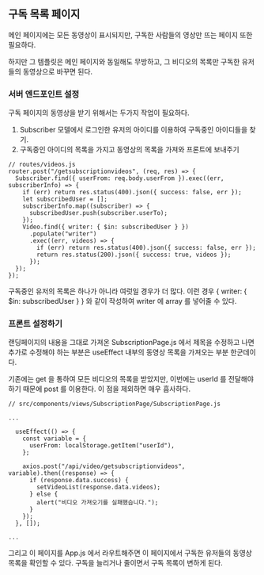## 구독 목록 페이지

메인 페이지에는 모든 동영상이 표시되지만, 구독한 사람들의 영상만 뜨는 페이지 또한 필요하다.

하지만 그 템플릿은 메인 페이지와 동일해도 무방하고, 그 비디오의 목록만 구독한 유저들의 동영상으로 바꾸면 된다.

### 서버 엔드포인트 설정

구독 페이지의 동영상을 받기 위해서는 두가지 작업이 필요하다.

1. Subscriber 모델에서 로그인한 유저의 아이디를 이용하여 구독중인 아이디들을 찾기.
2. 구독중인 아이디의 목록을 가지고 동영상의 목록을 가져와 프론트에 보내주기

```
// routes/videos.js
router.post("/getsubscriptionvideos", (req, res) => {
  Subscriber.find({ userFrom: req.body.userFrom }).exec((err, subscriberInfo) => {
    if (err) return res.status(400).json({ success: false, err });
    let subscribedUser = [];
    subscriberInfo.map((subscriber) => {
      subscribedUser.push(subscriber.userTo);
    });
    Video.find({ writer: { $in: subscribedUser } })
      .populate("writer")
      .exec((err, videos) => {
        if (err) return res.status(400).json({ success: false, err });
        return res.status(200).json({ success: true, videos });
      });
  });
});
```

구독중인 유저의 목록은 하나가 아니라 여럿일 경우가 더 많다. 이런 경우 { writer: { $in: subscribedUser } } 와 같이 작성하여 writer 에 array 를 넣어줄 수 있다.

### 프론트 설정하기

랜딩페이지의 내용을 그대로 가져온 SubscriptionPage.js 에서 제목을 수정하고 나면 추가로 수정해야 하는 부분은 useEffect 내부의 동영상 목록을 가져오는 부분 한군데이다.

기존에는 get 을 통하여 모든 비디오의 목록을 받았지만, 이번에는 userId 를 전달해야 하기 때문에 post 를 이용한다. 이 점을 제외하면 매우 흡사하다.

```
// src/components/views/SubscriptionPage/SubscriptionPage.js

...

  useEffect(() => {
    const variable = {
      userFrom: localStorage.getItem("userId"),
    };

    axios.post("/api/video/getsubscriptionvideos", variable).then((response) => {
      if (response.data.success) {
        setVideoList(response.data.videos);
      } else {
        alert("비디오 가져오기를 실패했습니다.");
      }
    });
  }, []);

...

```

그리고 이 페이지를 App.js 에서 라우트해주면 이 페이지에서 구독한 유저들의 동영상 목록을 확인할 수 있다. 구독을 늘리거나 줄이면서 구독 목록이 변하게 된다.
